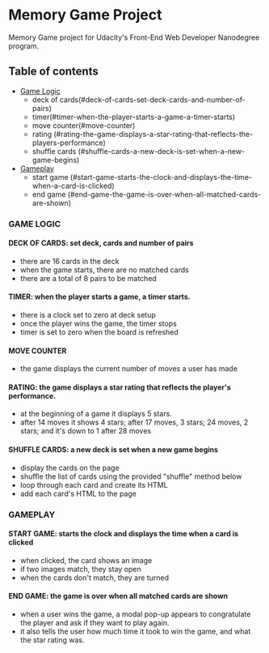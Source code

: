 
# Memory Game Project
Memory Game project for Udacity's  Front-End Web Developer Nanodegree program.

## Table of contents
 - [Game Logic](#game-logic)
	 - deck of cards(#deck-of-cards-set-deck-cards-and-number-of-pairs)
	 - timer(#timer-when-the-player-starts-a-game-a-timer-starts)
	 - move counter(#move-counter)
	 - rating (#rating-the-game-displays-a-star-rating-that-reflects-the-players-performance)
	 - shuffle cards (#shuffle-cards-a-new-deck-is-set-when-a-new-game-begins)
 - [Gameplay](#gameplay)
	 - start game (#start-game-starts-the-clock-and-displays-the-time-when-a-card-is-clicked)
	 - end game (#end-game-the-game-is-over-when-all-matched-cards-are-shown)

### GAME LOGIC

#### DECK OF CARDS: set deck, cards and number of pairs
- there are 16 cards in the deck
- when the game starts, there are no matched cards
- there are a total of 8 pairs to be matched


#### TIMER: when the player starts a game, a timer starts.
- there is a clock set to zero at deck setup
- once the player wins the game, the timer stops
- timer is set to zero when the board is refreshed


#### MOVE COUNTER
- the game displays the current number of moves a user has made

#### RATING: the game displays a star rating that reflects the player's performance.
- at the beginning of a game it displays 5 stars.
- after 14 moves it shows 4 stars; after 17 moves, 3 stars; 24 moves, 2 stars; and it's down to 1 after 28 moves


#### SHUFFLE CARDS: a new deck is set when a new game begins
- display the cards on the page
- shuffle the list of cards using the provided "shuffle" method below
- loop through each card and create its HTML
- add each card's HTML to the page

### GAMEPLAY

#### START GAME: starts the clock and displays the time when a card is clicked
- when clicked, the card shows an image
- if two images match, they stay open
- when the cards don't match, they are turned

#### END GAME: the game is over when all matched cards are shown
- when a user wins the game, a modal pop-up appears to congratulate the player and ask if they want to play again.
- it also tells the user how much time it took to win the game, and what the star rating was.

